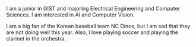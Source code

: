 I am a junior in GIST and majoring Electrical Engineering and Computer Sciences. I am interested in AI and Computer Vision.

I am a big fan of the Korean baseball team NC Dinos, but I am sad that they are not doing well this year. Also, I love playing soccer and playing the clarinet in the orchestra.
